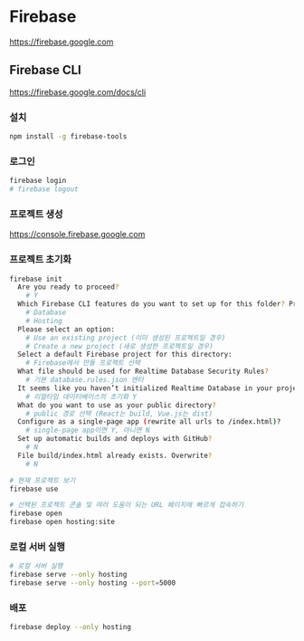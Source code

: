 # Firebase
https://firebase.google.com

## Firebase CLI
https://firebase.google.com/docs/cli

### 설치
```sh
npm install -g firebase-tools
```

### 로그인
```sh
firebase login
# firebase logout
```

### 프로젝트 생성
https://console.firebase.google.com

### 프로젝트 초기화
```sh
firebase init
  Are you ready to proceed?
    # Y
  Which Firebase CLI features do you want to set up for this folder? Press Space to select features, then Enter to confirm your choices.
    # Database
    # Hosting
  Please select an option:
    # Use an existing project (이미 생성된 프로젝트일 경우)
    # Create a new project (새로 생성한 프로젝트일 경우)
  Select a default Firebase project for this directory:
    # Firebase에서 만들 프로젝트 선택
  What file should be used for Realtime Database Security Rules?
    # 기본 database.rules.json 엔터
  It seems like you haven’t initialized Realtime Database in your project yet. Do you want to set it up?
    # 리얼타임 데이터베이스의 초기화 Y
  What do you want to use as your public directory?
    # public 경로 선택 (React는 build, Vue.js는 dist)
  Configure as a single-page app (rewrite all urls to /index.html)?
    # single-page app이면 Y, 아니면 N
  Set up automatic builds and deploys with GitHub?
    # N
  File build/index.html already exists. Overwrite?
    # N
```
```sh
# 현재 프로젝트 보기
firebase use

# 선택된 프로젝트 콘솔 및 여러 도움이 되는 URL 페이지에 빠르게 접속하기
firebase open
firebase open hosting:site
```

### 로컬 서버 실행
```sh
# 로컬 서버 실행
firebase serve --only hosting
firebase serve --only hosting --port=5000
```

### 배포
```sh
firebase deploy --only hosting
```
